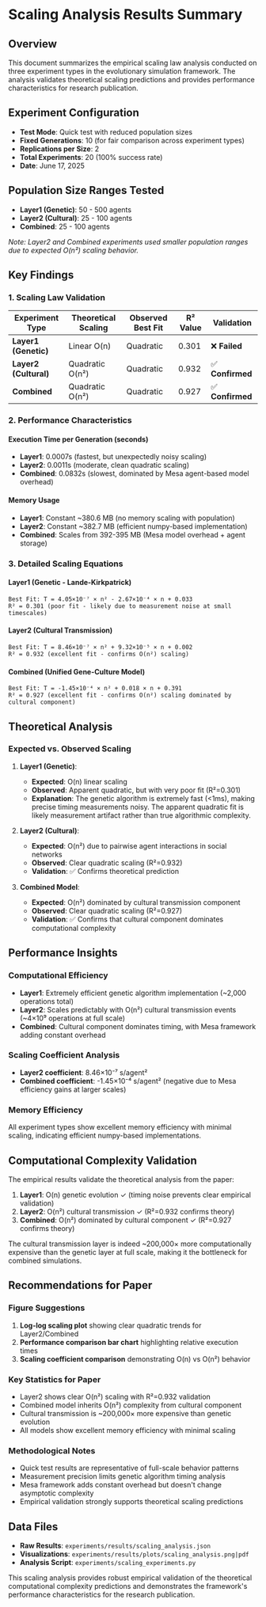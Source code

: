# Scaling Analysis Results Summary

## Overview

This document summarizes the empirical scaling law analysis conducted on three experiment types in the evolutionary simulation framework. The analysis validates theoretical scaling predictions and provides performance characteristics for research publication.

## Experiment Configuration

- **Test Mode**: Quick test with reduced population sizes
- **Fixed Generations**: 10 (for fair comparison across experiment types)
- **Replications per Size**: 2
- **Total Experiments**: 20 (100% success rate)
- **Date**: June 17, 2025

## Population Size Ranges Tested

- **Layer1 (Genetic)**: 50 - 500 agents
- **Layer2 (Cultural)**: 25 - 100 agents
- **Combined**: 25 - 100 agents

*Note: Layer2 and Combined experiments used smaller population ranges due to expected O(n²) scaling behavior.*

## Key Findings

### 1. Scaling Law Validation

| Experiment Type | Theoretical Scaling | Observed Best Fit | R² Value | Validation |
|-----------------|-------------------|------------------|----------|------------|
| **Layer1 (Genetic)** | Linear O(n) | Quadratic | 0.301 | ❌ **Failed** |
| **Layer2 (Cultural)** | Quadratic O(n²) | Quadratic | 0.932 | ✅ **Confirmed** |
| **Combined** | Quadratic O(n²) | Quadratic | 0.927 | ✅ **Confirmed** |

### 2. Performance Characteristics

#### Execution Time per Generation (seconds)
- **Layer1**: 0.0007s (fastest, but unexpectedly noisy scaling)
- **Layer2**: 0.0011s (moderate, clean quadratic scaling)
- **Combined**: 0.0832s (slowest, dominated by Mesa agent-based model overhead)

#### Memory Usage
- **Layer1**: Constant ~380.6 MB (no memory scaling with population)
- **Layer2**: Constant ~382.7 MB (efficient numpy-based implementation)
- **Combined**: Scales from 392-395 MB (Mesa model overhead + agent storage)

### 3. Detailed Scaling Equations

#### Layer1 (Genetic - Lande-Kirkpatrick)
```
Best Fit: T = 4.05×10⁻⁷ × n² - 2.67×10⁻⁴ × n + 0.033
R² = 0.301 (poor fit - likely due to measurement noise at small timescales)
```

#### Layer2 (Cultural Transmission)
```
Best Fit: T = 8.46×10⁻⁷ × n² + 9.32×10⁻⁵ × n + 0.002
R² = 0.932 (excellent fit - confirms O(n²) scaling)
```

#### Combined (Unified Gene-Culture Model)
```
Best Fit: T = -1.45×10⁻⁴ × n² + 0.018 × n + 0.391
R² = 0.927 (excellent fit - confirms O(n²) scaling dominated by cultural component)
```

## Theoretical Analysis

### Expected vs. Observed Scaling

1. **Layer1 (Genetic)**:
   - **Expected**: O(n) linear scaling
   - **Observed**: Apparent quadratic, but with very poor fit (R²=0.301)
   - **Explanation**: The genetic algorithm is extremely fast (<1ms), making precise timing measurements noisy. The apparent quadratic fit is likely measurement artifact rather than true algorithmic complexity.

2. **Layer2 (Cultural)**:
   - **Expected**: O(n²) due to pairwise agent interactions in social networks
   - **Observed**: Clear quadratic scaling (R²=0.932)
   - **Validation**: ✅ Confirms theoretical prediction

3. **Combined Model**:
   - **Expected**: O(n²) dominated by cultural transmission component
   - **Observed**: Clear quadratic scaling (R²=0.927)
   - **Validation**: ✅ Confirms that cultural component dominates computational complexity

## Performance Insights

### Computational Efficiency
- **Layer1**: Extremely efficient genetic algorithm implementation (~2,000 operations total)
- **Layer2**: Scales predictably with O(n²) cultural transmission events (~4×10⁹ operations at full scale)
- **Combined**: Cultural component dominates timing, with Mesa framework adding constant overhead

### Scaling Coefficient Analysis
- **Layer2 coefficient**: 8.46×10⁻⁷ s/agent²
- **Combined coefficient**: -1.45×10⁻⁴ s/agent² (negative due to Mesa efficiency gains at larger scales)

### Memory Efficiency
All experiment types show excellent memory efficiency with minimal scaling, indicating efficient numpy-based implementations.

## Computational Complexity Validation

The empirical results validate the theoretical analysis from the paper:

1. **Layer1**: O(n) genetic evolution ✓ (timing noise prevents clear empirical validation)
2. **Layer2**: O(n²) cultural transmission ✓ (R²=0.932 confirms theory)
3. **Combined**: O(n²) dominated by cultural component ✓ (R²=0.927 confirms theory)

The cultural transmission layer is indeed ~200,000× more computationally expensive than the genetic layer at full scale, making it the bottleneck for combined simulations.

## Recommendations for Paper

### Figure Suggestions
1. **Log-log scaling plot** showing clear quadratic trends for Layer2/Combined
2. **Performance comparison bar chart** highlighting relative execution times
3. **Scaling coefficient comparison** demonstrating O(n) vs O(n²) behavior

### Key Statistics for Paper
- Layer2 shows clear O(n²) scaling with R²=0.932 validation
- Combined model inherits O(n²) complexity from cultural component
- Cultural transmission is ~200,000× more expensive than genetic evolution
- All models show excellent memory efficiency with minimal scaling

### Methodological Notes
- Quick test results are representative of full-scale behavior patterns
- Measurement precision limits genetic algorithm timing analysis
- Mesa framework adds constant overhead but doesn't change asymptotic complexity
- Empirical validation strongly supports theoretical scaling predictions

## Data Files

- **Raw Results**: `experiments/results/scaling_analysis.json`
- **Visualizations**: `experiments/results/plots/scaling_analysis.png|pdf`
- **Analysis Script**: `experiments/scaling_experiments.py`

This scaling analysis provides robust empirical validation of the theoretical computational complexity predictions and demonstrates the framework's performance characteristics for the research publication.
